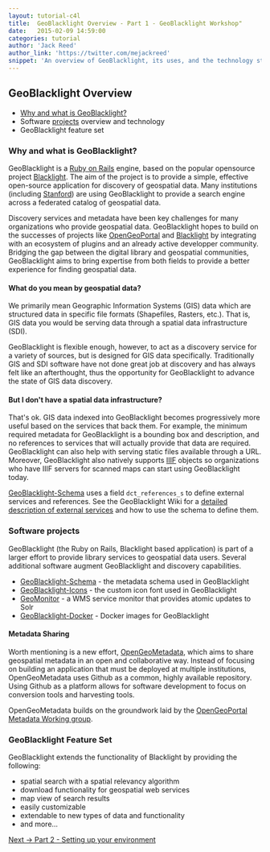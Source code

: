 ```yaml
---
layout: tutorial-c4l
title:  GeoBlacklight Overview - Part 1 - GeoBlacklight Workshop"
date:   2015-02-09 14:59:00
categories: tutorial
author: 'Jack Reed'
author_link: 'https://twitter.com/mejackreed'
snippet: 'An overview of GeoBlacklight, its uses, and the technology stack. Created as part of a tutorial series given in a GeoBlacklight Workshop'
---
```


## GeoBlacklight Overview
  - [Why and what is GeoBlacklight?](#why-and-what-is-geoblacklight?)
  - Software [projects][geoblacklightproject] overview and technology 
  - GeoBlacklight feature set
  
### Why and what is GeoBlacklight?

GeoBlacklight is a [Ruby on Rails](http://rubyonrails.org) engine, based on the popular opensource project [Blacklight](http://projectblacklight.org/). The aim of the project is to provide a simple, effective open-source application for discovery of geospatial data. Many institutions (including [Stanford](https://earthworks.stanford.edu)) are using GeoBlacklight to provide a search engine across a federated catalog of geospatial data.

Discovery services and metadata have been key challenges for many organizations who provide geospatial data. GeoBlacklight hopes to build on the successes of projects like [OpenGeoPortal](http://opengeoportal.org) and [Blacklight](http://projectblacklight.org/) by integrating with an ecosystem of plugins and an already active developper community. Bridging the gap between the digital library and geospatial communities, GeoBlacklight aims to bring expertise from both fields to provide a better experience for finding geospatial data.


#### What do you mean by geospatial data?

We primarily mean Geographic Information Systems (GIS) data which are structured data in specific file formats (Shapefiles, Rasters, etc.). That is, GIS data you would be serving data through a spatial data infrastructure (SDI).

GeoBlacklight is flexible enough, however, to act as a discovery service for a variety of sources, but is designed for GIS data specifically.  Traditionally GIS and SDI software have not done great job at discovery and has always felt like an afterthought, thus the opportunity for GeoBlacklight to advance the state of GIS data discovery.

#### But I don't have a spatial data infrastructure?

That's ok. GIS data indexed into GeoBlacklight becomes progressively more useful based on the services that back them. For example, the minimum required metadata for GeoBlacklight is a bounding box and description, and no references to services that will actually provide that data are required. GeoBlacklight can also help with serving static files available through a URL. Moreover, GeoBlacklight also natively supports [IIIF](http://iiif.io/) objects so organizations who have IIIF servers for scanned maps can start using GeoBlacklight today.

[GeoBlacklight-Schema][geoblacklightschema] uses a field `dct_references_s` to define external services and references. See the GeoBlacklight Wiki for a [detailed description of external services](https://github.com/geoblacklight/geoblacklight/wiki/Schema#external-services) and how to use the schema to define them.

### Software projects

GeoBlacklight (the Ruby on Rails, Blacklight based application) is part of a larger effort to provide library services to geospatial data users. Several additional software augment GeoBlacklight and discovery capabilities.

 - [GeoBlacklight-Schema](https://github.com/geoblacklight/geoblacklight-schema) - the metadata schema used in GeoBlacklight
 - [GeoBlacklight-Icons](https://github.com/geoblacklight/geoblacklight-icons) - the custom icon font used in GeoBlacklight
 - [GeoMonitor](https://github.com/geoblacklight/geomonitor) - a WMS service monitor that provides atomic updates to Solr
 - [GeoBlacklight-Docker](https://github.com/geoblacklight/geoblacklight-docker) - Docker images for GeoBlacklight

#### Metadata Sharing

Worth mentioning is a new effort, [OpenGeoMetadata](https://github.com/OpenGeoMetadata), which aims to share geospatial metadata in an open and collaborative way. Instead of focusing on building an application that must be deployed at multiple institutions, OpenGeoMetadata uses Github as a common, highly available repository. Using Github as a platform allows for software development to focus on conversion tools and harvesting tools.

OpenGeoMetadata builds on the groundwork laid by the [OpenGeoPortal Metadata Working group](http://opengeoportal.org/working-groups/metadata/).

### GeoBlacklight Feature Set

GeoBlacklight extends the functionality of Blacklight by providing the following:

 - spatial search with a spatial relevancy algorithm
 - download functionality for geospatial web services
 - map view of search results
 - easily customizable
 - extendable to new types of data and functionality
 - and more...
 
<div class='flash-notice'> 
  <a href="{% post_url 2015-02-09-setting-up-your-environment %}">Next → Part 2 - Setting up your environment</a>
</div>

[geoblacklight]:        http://geoblacklight.org
[geoblacklightproject]: /projects/geoblacklight
[geoblacklightschema]:  https://github.com/geoblacklight/geoblacklight-schema
